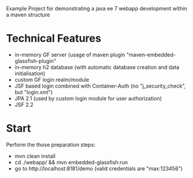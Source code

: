 Example Project for demonstrating a java ee 7 webapp development within a maven structure

Technical Features
===
- in-memory GF server (usage of maven plugin "maven-embedded-glassfish-plugin"
- in-memory h2 database (with automatic database creation and data initialisation)
- custom GF login realm/module
- JSF based login combined with Container-Auth (no "j_security_check", but "login.xml")
- JPA 2.1 (used by custom login module for user authorization)
- JSF 2.2

Start
===
Perform the those preparation steps:

- mvn clean install
- cd ./webapp/ && mvn embedded-glassfish:run
- go to http://localhost:8181/demo (valid credentials are "max:123456")
